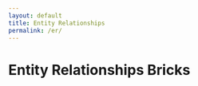 ```yaml
---
layout: default
title: Entity Relationships
permalink: /er/
---
```


# Entity Relationships Bricks

